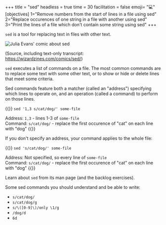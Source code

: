 +++
title = "sed"
headless = true
time = 30
facilitation = false
emoji= "💻"
[objectives]
    1="Remove numbers from the start of lines in a file using sed"
    2="Replace occurences of one string in a file with another using sed"
    3="Print the lines of a file which don't contain some string using sed"
+++

`sed` is a tool for replacing text in files with other text.

![Julia Evans' comic about sed](https://wizardzines.com/images/uploads/sed.png)

(Source, including text-only transcript: https://wizardzines.com/comics/sed/)

`sed` executes a list of commands on a file. The most common commands are to replace some text with some other text, or to show or hide or delete lines that meet some criteria.

Sed commands feature both a matcher (called an "address") specifying which lines to operate on, and an operation (called a command) to perform on those lines.

{{<note type="Example">}}
`sed '1,3 s/cat/dog/' some-file`

Address: `1,3` - lines 1-3 of `some-file`\
Command: `s/cat/dog/` - replace the first occurence of "cat" on each line with "dog"
{{</note>}}

If you don't specify an address, your command applies to the whole file:

{{<note type="Example">}}
`sed 's/cat/dog/' some-file`

Address: Not specified, so every line of `some-file`\
Command: `s/cat/dog/` - replace the first occurence of "cat" on each line with "dog"
{{</note>}}

Learn about `sed` from its man page (and the backlog exercises).

Some sed commands you should understand and be able to write:
* `s/cat/dog/`
* `s/cat/dog/g`
* `s/\([0-9]\)/only \1/g`
* `/dog/d`
* `6d`
